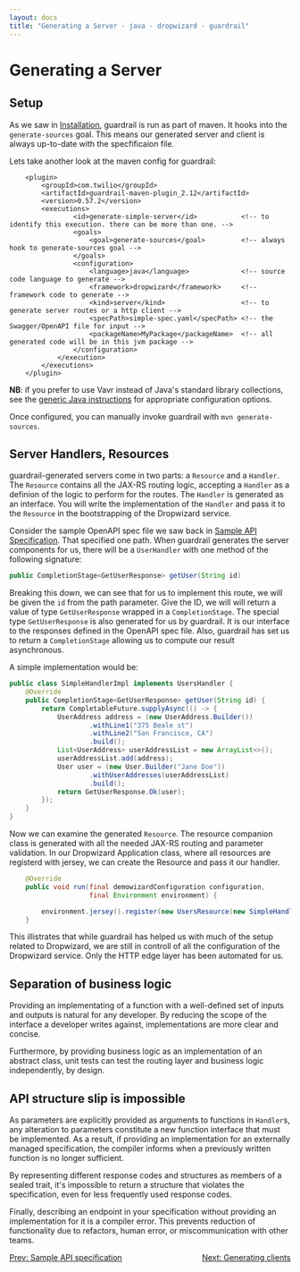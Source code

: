 ```yaml
---
layout: docs
title: "Generating a Server - java - dropwizard - guardrail"
---
```


Generating a Server
===================

Setup
-----

As we saw in [Installation](installation), guardrail is run as part of maven. It hooks into the `generate-sources` goal. This means our generated server and client is always up-to-date with the specfificaion file.

Lets take another look at the maven config for guardrail:

``` 
    <plugin>
        <groupId>com.twilio</groupId>
        <artifactId>guardrail-maven-plugin_2.12</artifactId>
        <version>0.57.2</version>
        <executions>
                <id>generate-simple-server</id>           <!-- to identify this execution. there can be more than one. -->
                <goals>
                    <goal>generate-sources</goal>         <!-- always hook to generate-sources goal -->
                </goals>
                <configuration>
                    <language>java</language>             <!-- source code language to generate -->
                    <framework>dropwizard</framework>     <!-- framework code to generate -->
                    <kind>server</kind>                   <!-- to generate server routes or a http client -->
                    <specPath>simple-spec.yaml</specPath> <!-- the Swagger/OpenAPI file for input -->
                    <packageName>MyPackage</packageName>  <!-- all generated code will be in this jvm package -->
                </configuration>
            </execution>
        </executions>
    </plugin>
``` 

**NB**: if you prefer to use Vavr instead of Java's standard library collections, see the [generic Java instructions](../) for appropriate configuration options.

Once configured, you can manually invoke guardrail with `mvn generate-sources`. 

Server Handlers, Resources
--------------------------

guardrail-generated servers come in two parts: a `Resource` and a `Handler`. The `Resource` contains all the JAX-RS routing logic, accepting a `Handler` as a definion of the logic to perform for the routes. The `Handler` is generated as an interface. You will write the implementation of the `Handler` and pass it to the `Resource` in the bootstrapping of the Dropwizard service.

Consider the sample OpenAPI spec file we saw back in [Sample API Specification](sample-api-specification). That specified one path. When guardrail generates the server components for us, there will be a `UserHandler` with one method of the following signature:

```java
public CompletionStage<GetUserResponse> getUser(String id)
```

Breaking this down, we can see that for us to implement this route, we will be given the `id` from the path parameter. Give the ID, we will will return a value of type `GetUserResponse` wrapped in a `CompletionStage`. The special type `GetUserResponse` is also generated for us by guardrail. It is our interface to the responses defined in the OpenAPI spec file. Also, guardrail has set us to return a `CompletionStage` allowing us to compute our result asynchronous.

A simple implementation would be:

```java
public class SimpleHandlerImpl implements UsersHandler {
    @Override
    public CompletionStage<GetUserResponse> getUser(String id) {
        return CompletableFuture.supplyAsync(() -> {
            UserAddress address = (new UserAddress.Builder())
                    .withLine1("375 Beale st")
                    .withLine2("San Francisco, CA")
                    .build();
            List<UserAddress> userAddressList = new ArrayList<>();
            userAddressList.add(address);
            User user = (new User.Builder("Jane Doe"))
                    .withUserAddresses(userAddressList)
                    .build();
            return GetUserResponse.Ok(user);
        });
    }
}
```

Now we can examine the generated `Resource`. The resource companion class is generated with all the needed JAX-RS routing and parameter validation. In our Dropwizard Application class, where all resources are registerd with jersey, we can create the Resource and pass it our handler.

```java
    @Override
    public void run(final demowizardConfiguration configuration,
                    final Environment environment) {

        environment.jersey().register(new UsersResource(new SimpleHandlerImpl()));
    }
```

This illistrates that while guardrail has helped us with much of the setup related to Dropwizard, we are still in controll of all the configuration of the Dropwizard service. Only the HTTP edge layer has been automated for us.

Separation of business logic
----------------------------

Providing an implementating of a function with a well-defined set of inputs and outputs is natural for any developer. By reducing the scope of the interface a developer writes against, implementations are more clear and concise.

Furthermore, by providing business logic as an implementation of an abstract class, unit tests can test the routing layer and business logic independently, by design.

API structure slip is impossible
--------------------------------

As parameters are explicitly provided as arguments to functions in `Handler`s, any alteration to parameters constitute a new function interface that must be implemented. As a result, if providing an implementation for an externally managed specification, the compiler informs when a previously written function is no longer sufficient.

By representing different response codes and structures as members of a sealed trait, it's impossible to return a structure that violates the specification, even for less frequently used response codes.

Finally, describing an endpoint in your specification without providing an implementation for it is a compiler error. This prevents reduction of functionality due to refactors, human error, or miscommunication with other teams.

<span style="float: left">[Prev: Sample API specification](sample-api-specification)</span>
<span style="float: right">[Next: Generating clients](generating-clients)</span>
